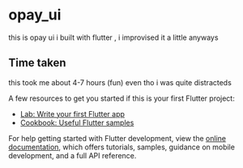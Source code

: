 # opay_ui
 this is opay ui i built with flutter , i improvised it a little anyways

## Time taken
 this took me about 4-7 hours (fun) even tho i was quite distracteds



A few resources to get you started if this is your first Flutter project:

- [Lab: Write your first Flutter app](https://docs.flutter.dev/get-started/codelab)
- [Cookbook: Useful Flutter samples](https://docs.flutter.dev/cookbook)

For help getting started with Flutter development, view the
[online documentation](https://docs.flutter.dev/), which offers tutorials,
samples, guidance on mobile development, and a full API reference.
